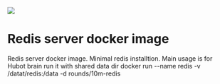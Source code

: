 [![](https://badge.imagelayers.io/rounds/10m-redis:latest.svg)](https://imagelayers.io/?images=rounds/10m-redis:latest 'Get your own badge on imagelayers.io')

Redis server docker image
============================

Redis server docker image.
Minimal redis installtion. Main usage is for Hubot brain
 run it with shared data dir
docker run --name redis -v /datat/redis:/data -d rounds/10m-redis
